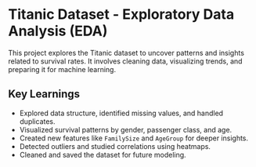 # Titanic Dataset - Exploratory Data Analysis (EDA)

This project explores the Titanic dataset to uncover patterns and insights related to survival rates. It involves cleaning data, visualizing trends, and preparing it for machine learning.

## Key Learnings
- Explored data structure, identified missing values, and handled duplicates.
- Visualized survival patterns by gender, passenger class, and age.
- Created new features like `FamilySize` and `AgeGroup` for deeper insights.
- Detected outliers and studied correlations using heatmaps.
- Cleaned and saved the dataset for future modeling.
